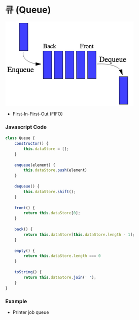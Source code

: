 # 큐 \(Queue\)

![](../../.gitbook/assets/image%20%282%29.png)

* First-In-First-Out \(FIFO\)

### Javascript Code

```javascript
class Queue {
    constructor() {
        this.dataStore = [];
    }

    enqueue(element) {
        this.dataStore.push(element)
    }

    dequeue() {
        this.dataStore.shift();
    }

    front() {
        return this.dataStore[0];
    }

    back() {
        return this.dataStore[this.dataStore.length - 1];
    }

    empty() {
        return this.dataStore.length === 0
    }

    toString() {
        return this.dataStore.join(' ');
    }
}
```

### Example

* Printer job queue

